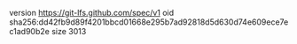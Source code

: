 version https://git-lfs.github.com/spec/v1
oid sha256:dd42fb9d89f4201bbcd01668e295b7ad92818d5d630d74e609ece7ec1ad90b2e
size 3013
